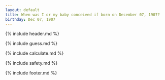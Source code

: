 ```yaml
---
layout: default
title: When was I or my baby conceived if born on December 07, 1907?
birthday: Dec 07, 1907
---
```


{% include header.md %}

{% include guess.md %}

{% include calculate.md %}

{% include safety.md %}

{% include footer.md %}



